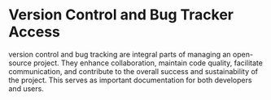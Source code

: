 # Version Control and Bug Tracker Access
version control and bug tracking are integral parts of managing an open-source project. They enhance collaboration, maintain code quality, facilitate communication, and contribute to the overall success and sustainability of the project.
This serves as important documentation for both developers and users.
